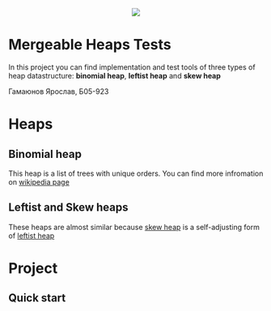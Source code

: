 <p align="center">
 <img src = "https://upload.wikimedia.org/wikipedia/commons/thumb/c/cf/Binomial_Trees.svg/1280px-Binomial_Trees.svg.png">
</p>

# Mergeable Heaps Tests
In this project you can find implementation and test tools of three types of heap datastructure: **binomial heap**, **leftist heap** and **skew heap**

Гамаюнов Ярослав, Б05-923
# Heaps
## Binomial heap
This heap is a list of trees with unique orders. You can find more infromation on [wikipedia page](https://en.wikipedia.org/wiki/Binomial_heap "Binomial Heap")
## Leftist and Skew heaps 
These heaps are almost similar because [skew heap](https://en.wikipedia.org/wiki/Skew_heap "Skew Heap") is a self-adjusting form of [leftist heap](https://en.wikipedia.org/wiki/Leftist_tree "Leftist Heap")
# Project
## Quick start


